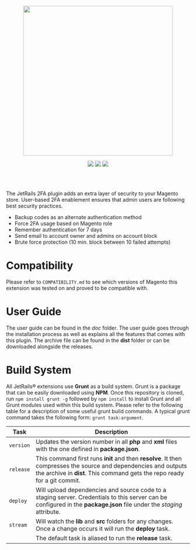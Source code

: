 <p align="center" ><img width="410px" src="http://static.raffi.io/jetrails/twofactor/logo.svg" /></p>
<p align="center" >
	<img src="https://img.shields.io/badge/Magento-1.x-green.svg?style=for-the-badge" />
	<img src="https://img.shields.io/badge/License-MIT-green.svg?style=for-the-badge" />
	<img src="https://img.shields.io/badge/Version-1.1.0-green.svg?style=for-the-badge" />
</p>
</br></br>

The JetRails 2FA plugin adds an extra layer of security to your Magento store.  User-based 2FA enablement ensures that admin users are following best security practices.

-	Backup codes as an alternate authentication method
-	Force 2FA usage based on Magento role
-	Remember authentication for 7 days
-	Send email to account owner and admins on account block
- 	Brute force protection (10 min. block between 10 failed attempts)

Compatibility
=============================
Please refer to `COMPATIBILITY.md` to see which versions of Magento this extension was tested on and proved to be compatible with.

User Guide
=============================
The user guide can be found in the _doc_ folder.  The user guide goes through the installation process as well as explains all the features that comes with this plugin.  The archive file can be found in the __dist__ folder or can be downloaded alongside the releases.

Build System
=============================
All JetRails® extensions use __Grunt__ as a build system.  Grunt is a package that can be easily downloaded using __NPM__.  Once this repository is cloned, run `npm install grunt -g` followed by `npm install` to install Grunt and all Grunt modules used within this build system.  Please refer to the following table for a description of some useful grunt build commands. A typical grunt command takes the following form: `grunt task:argument`.

| Task       | Description                                                                                                                                                                                     |
|------------|-------------------------------------------------------------------------------------------------------------------------------------------------------------------------------------------------|
| `version`  | Updates the version number in all __php__ and __xml__ files with the one defined in __package.json__.                                                                                           |
| `release`  | This command first runs __init__ and then __resolve__.  It then compresses the source and dependencies and outputs the archive in __dist__.  This command gets the repo ready for a git commit. |
| `deploy`   | Will upload dependencies and source code to a staging server.  Credentials to this server can be configured in the __package.json__ file under the _staging_ attribute.                         |
| `stream`   | Will watch the __lib__ and __src__ folders for any changes. Once a change occurs it will run the __deploy__ task.                                                                               |
|            | The default task is aliased to run the __release__ task.                                                                                                                                        |
